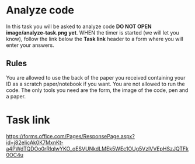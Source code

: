 # Analyze code
In this task you will be asked to analyze code **DO NOT OPEN image/analyze-task.png yet**. WHEN the timer is started (we will let you know), follow the link below the **Task link** header to a form where you will enter your answers.

## Rules 
You are allowed to use the back of the paper you received containing your ID as a scratch paper/notebook if you want.
You are not allowed to run the code. The only tools you need are the form, the image of the code, pen and a paper.

# Task link
https://forms.office.com/Pages/ResponsePage.aspx?id=j82eIicAk0K7MxnKt-a4PWdTQDOo0rRIqlwYKO_oESVUNkdLMEk5WEc1OUg5VzlVVEpHSzJQTFk0OC4u
